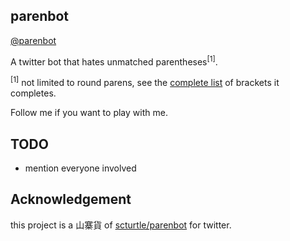 ## parenbot

[@parenbot](https://twitter.com/parenbot)

A twitter bot that hates unmatched parentheses<sup>[1]</sup>.

<sup>[1]</sup> not limited to round parens, see the
[complete list](Paren.hs#L8-L11) of brackets it completes.

Follow me if you want to play with me.

## TODO

* mention everyone involved


## Acknowledgement

this project is a 山寨貨 of [scturtle/parenbot](https://github.com/scturtle/parenbot) for twitter.
